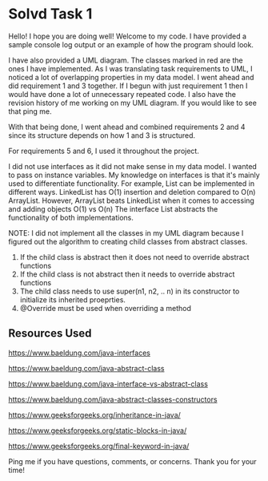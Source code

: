# Solvd Task 1

Hello! I hope you are doing well! Welcome to my code. I have provided a sample console log output or an example of how
the program should look.

I have also provided a UML diagram. The classes marked in red are the ones I have implemented. As I was translating task
requirements to UML, I noticed a lot of overlapping properties in my data model. I went ahead and did requirement 1 and
3 together. If I begun with just requirement 1 then I would have done a lot of unnecessary repeated code. I also have
the revision history of me working on my UML diagram. If you would like to see that ping me.

With that being done, I went ahead and combined requirements 2 and 4 since its structure depends on how 1 and 3 is
structured.

For requirements 5 and 6, I used it throughout the project.

I did not use interfaces as it did not make sense in my data model. I wanted to pass on instance variables. My knowledge
on interfaces is that it's mainly used to differentiate functionality. For example, List can be implemented in different
ways. LinkedList has O(1) insertion and deletion compared to O(n) ArrayList. However, ArrayList beats LinkedList when it
comes to accessing and adding objects O(1) vs O(n)
The interface List abstracts the functionality of both implementations.

NOTE: I did not implement all the classes in my UML diagram because I figured out the algorithm to creating child
classes from abstract classes.

1) If the child class is abstract then it does not need to override abstract functions
2) If the child class is not abstract then it needs to override abstract functions
3) The child class needs to use super(n1, n2, .. n) in its constructor to initialize its inherited proeprties.
4) @Override must be used when overriding a method

## Resources Used

https://www.baeldung.com/java-interfaces

https://www.baeldung.com/java-abstract-class

https://www.baeldung.com/java-interface-vs-abstract-class

https://www.baeldung.com/java-abstract-classes-constructors

https://www.geeksforgeeks.org/inheritance-in-java/

https://www.geeksforgeeks.org/static-blocks-in-java/

https://www.geeksforgeeks.org/final-keyword-in-java/

Ping me if you have questions, comments, or concerns. Thank you for your time!